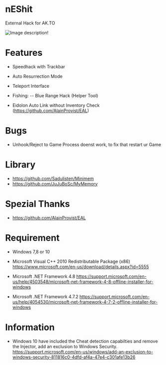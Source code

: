 # nEShit
External Hack for AK.TO

![Image description](http://i.epvpimg.com/WqV9gab.png)!


# **Features**
- Speedhack with Trackbar
- Auto Resurrection Mode
- Teleport Interface

- Fishing:
-- Blue Range Hack (Helper Tool)

- Eidolon Auto Link without Inventory Check 
(https://github.com/AlainProvist/EAL)


# **Bugs**
- Unhook/Reject to Game Process doenst work, to fix that restart ur Game


# **Library**
- https://github.com/Sadulisten/Minimem
- https://github.com/JuJuBoSc/MyMemory


# **Spezial Thanks**
- https://github.com/AlainProvist/EAL


# **Requirement**
- Windows 7,8 or 10

- Microsoft Visual C++ 2010 Redistributable Package (x86)
https://www.microsoft.com/en-us/download/details.aspx?id=5555
- Microsoft .NET Framework 4.8
https://support.microsoft.com/en-us/help/4503548/microsoft-net-framework-4-8-offline-installer-for-windows
- Microsoft .NET Framework 4.7.2
https://support.microsoft.com/en-us/help/4054530/microsoft-net-framework-4-7-2-offline-installer-for-windows

# **Information**
- Windows 10 have included the Cheat detection capabilties and remove the Injector, add an exclusion to Windows Security.
https://support.microsoft.com/en-us/windows/add-an-exclusion-to-windows-security-811816c0-4dfd-af4a-47e4-c301afe13b26
